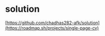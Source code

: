 # solution
[https://github.com/chadhas282-afk/solution](https://roadmap.sh/projects/single-page-cv)
